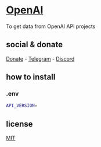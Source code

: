 # [OpenAI](https://platform.openai.com/docs/quickstart/build-your-application)

To get data from OpenAI API projects

## social & donate

[Donate](https://link.mercadopago.com.br/brtmvdl) - [Telegram](https://t.me/+KRmg5MlqgMk0MTg5) - [Discord](https://discord.gg/VUJWb4Yk)

## how to install

### .env

```sh
API_VERSION=
```

## license

[MIT](./LICENSE)
